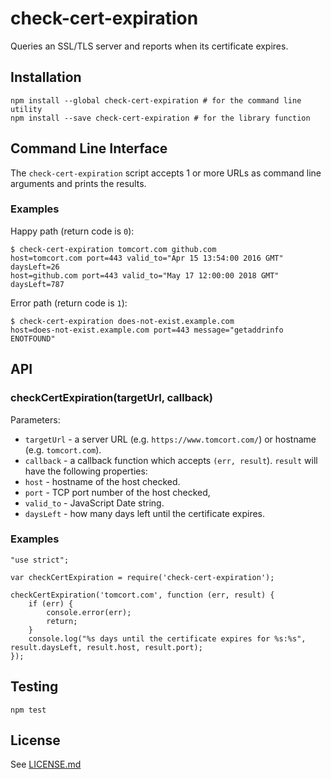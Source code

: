 # check-cert-expiration

Queries an SSL/TLS server and reports when its certificate expires.

## Installation

    npm install --global check-cert-expiration # for the command line utility
    npm install --save check-cert-expiration # for the library function

## Command Line Interface

The `check-cert-expiration` script accepts 1 or more URLs as command line arguments and prints the results.

### Examples

Happy path (return code is `0`):

    $ check-cert-expiration tomcort.com github.com
    host=tomcort.com port=443 valid_to="Apr 15 13:54:00 2016 GMT" daysLeft=26
    host=github.com port=443 valid_to="May 17 12:00:00 2018 GMT" daysLeft=787

Error path (return code is `1`):

    $ check-cert-expiration does-not-exist.example.com
    host=does-not-exist.example.com port=443 message="getaddrinfo ENOTFOUND"

## API

### checkCertExpiration(targetUrl, callback)

Parameters:

* `targetUrl` - a server URL (e.g. `https://www.tomcort.com/`) or hostname (e.g. `tomcort.com`).
* `callback` - a callback function which accepts `(err, result`). `result` will have the following properties:
 * `host` - hostname of the host checked.
 * `port` - TCP port number of the host checked,
 * `valid_to` - JavaScript Date string.
 * `daysLeft` - how many days left until the certificate expires.

### Examples

    "use strict";

    var checkCertExpiration = require('check-cert-expiration');

    checkCertExpiration('tomcort.com', function (err, result) {
        if (err) {
            console.error(err);
            return;
        }
        console.log("%s days until the certificate expires for %s:%s", result.daysLeft, result.host, result.port);
    });

## Testing

    npm test

## License

See [LICENSE.md](https://github.com/tcort/check-cert-expiration/blob/master/LICENSE.md)

